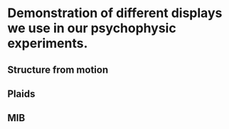 # Demonstration of different displays we use in our psychophysic experiments.

## Structure from motion

## Plaids

## MIB
